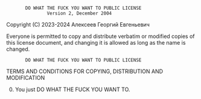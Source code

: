            DO WHAT THE FUCK YOU WANT TO PUBLIC LICENSE
                   Version 2, December 2004
 
Copyright (C) 2023-2024 Алексеев Георгий Евгеньевич

Everyone is permitted to copy and distribute verbatim or modified
copies of this license document, and changing it is allowed as long
as the name is changed.
 
           DO WHAT THE FUCK YOU WANT TO PUBLIC LICENSE
  TERMS AND CONDITIONS FOR COPYING, DISTRIBUTION AND MODIFICATION

 0. You just DO WHAT THE FUCK YOU WANT TO.
